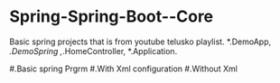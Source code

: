 # Spring-Spring-Boot--Core
Basic spring projects that is from youtube telusko playlist.
*.DemoApp, *.DemoSpring ,*.HomeController, *.Application.

#.Basic spring Prgrm
#.With Xml configuration
#.Without Xml
